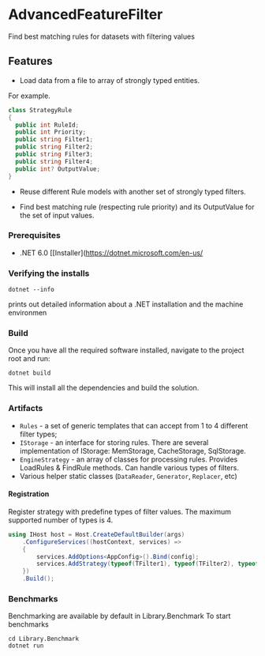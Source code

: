 # AdvancedFeatureFilter
Find best matching rules for datasets with filtering values

## Features
- Load data from a file to array of strongly typed entities. 

For example.

```cs
class StrategyRule 
{
  public int RuleId;
  public int Priority;
  public string Filter1;
  public string Filter2;
  public string Filter3;
  public string Filter4;
  public int? OutputValue;
}
```

- Reuse different Rule models with another set of strongly typed filters.

- Find best matching rule (respecting rule priority) and its
OutputValue for the set of input values.


### Prerequisites

- .NET 6.0 [[Installer](https://dotnet.microsoft.com/en-us/

### Verifying the installs

```shell
dotnet --info
``` 
prints out detailed information about a .NET installation and the machine environmen

### Build

Once you have all the required software installed, navigate to the project root and run:

```shell
dotnet build
```

This will install all the dependencies and build the solution.


### Artifacts

- `Rules` - a set of generic templates that can accept from 1 to 4 different filter types;
- `IStorage` - an interface for storing rules. There are several implementation of IStorage: MemStorage, CacheStorage, SqlStorage.
- `EngineStrategy` - an array of classes for processing rules. Provides LoadRules & FindRule methods.
Can handle various types of filters.
- Various helper static classes (`DataReader`, `Generator`, `Replacer`, etc)

#### Registration

Register strategy with predefine types of filter values. 
The maximum supported number of types is 4.

```cs
using IHost host = Host.CreateDefaultBuilder(args)
    .ConfigureServices((hostContext, services) =>
    {
        services.AddOptions<AppConfig>().Bind(config);
        services.AddStrategy(typeof(TFilter1), typeof(TFilter2), typeof(TFilter3), typeof(TFilter4));
    })
    .Build();
```

### Benchmarks

Benchmarking are available by default in Library.Benchmark
To start benchmarks 

```shell
cd Library.Benchmark
dotnet run
```

